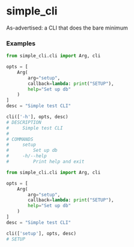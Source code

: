 # simple_cli
As-advertised: a CLI that does the bare minimum

### Examples
```python
from simple_cli.cli import Arg, cli

opts = [
    Arg(
        arg="setup",
        callback=lambda: print("SETUP"),
        help="Set up db"
    )
]
desc = "Simple test CLI"

cli(['-h'], opts, desc)
# DESCRIPTION
#     Simple test CLI
# 
# COMMANDS
#     setup
#         Set up db
#     -h/--help
#         Print help and exit
```

```python
from simple_cli.cli import Arg, cli

opts = [
    Arg(
        arg="setup",
        callback=lambda: print("SETUP"),
        help="Set up db"
    )
]
desc = "Simple test CLI"

cli(['setup'], opts, desc)
# SETUP
```
